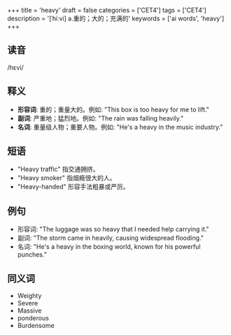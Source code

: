 +++
title = 'heavy'
draft = false
categories = ['CET4']
tags = ['CET4']
description = '[ˈhiːvi] a.重的；大的；充满的'
keywords = ['ai words', 'heavy']
+++

## 读音
/hɛvi/

## 释义
- **形容词**: 重的；重量大的。例如: "This box is too heavy for me to lift."
- **副词**: 严重地；猛烈地。例如: "The rain was falling heavily."
- **名词**: 重量级人物；重要人物。例如: "He's a heavy in the music industry."

## 短语
- "Heavy traffic" 指交通拥挤。
- "Heavy smoker" 指烟瘾很大的人。
- "Heavy-handed" 形容手法粗暴或严厉。

## 例句
- 形容词: "The luggage was so heavy that I needed help carrying it."
- 副词: "The storm came in heavily, causing widespread flooding."
- 名词: "He's a heavy in the boxing world, known for his powerful punches."

## 同义词
- Weighty
- Severe
- Massive
- ponderous
- Burdensome
